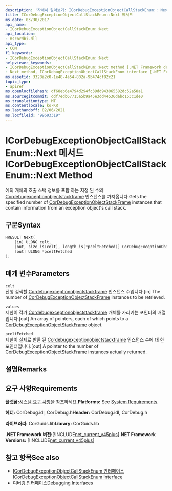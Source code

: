 ```yaml
---
description: '자세히 알아보기: ICorDebugExceptionObjectCallStackEnum:: Next 메서드'
title: ICorDebugExceptionObjectCallStackEnum::Next 메서드
ms.date: 03/30/2017
api_name:
- ICorDebugExceptionObjectCallStackEnum::Next
api_location:
- mscordbi.dll
api_type:
- COM
f1_keywords:
- ICorDebugExceptionObjectCallStackEnum::Next
helpviewer_keywords:
- ICorDebugExceptionObjectCallStackEnum::Next method [.NET Framework debugging]
- Next method, ICorDebugExceptionObjectCallStackEnum interface [.NET Framework debugging]
ms.assetid: 3328a2c0-1e48-4a54-802a-9b474cf82c21
topic_type:
- apiref
ms.openlocfilehash: df68eb6e4794d294fc39dd943065582dc52a58a1
ms.sourcegitcommit: ddf7edb67715a5b9a45e3dd44536dabc153c1de0
ms.translationtype: MT
ms.contentlocale: ko-KR
ms.lasthandoff: 02/06/2021
ms.locfileid: "99693319"
---
```

# <a name="icordebugexceptionobjectcallstackenumnext-method"></a><span data-ttu-id="0ae0c-103">ICorDebugExceptionObjectCallStackEnum::Next 메서드</span><span class="sxs-lookup"><span data-stu-id="0ae0c-103">ICorDebugExceptionObjectCallStackEnum::Next Method</span></span>

<span data-ttu-id="0ae0c-104">예외 개체의 호출 스택 정보를 포함 하는 지정 된 수의 [Cordebugexceptionobjectstackframe](cordebugexceptionobjectstackframe-structure.md) 인스턴스를 가져옵니다.</span><span class="sxs-lookup"><span data-stu-id="0ae0c-104">Gets the specified number of [CorDebugExceptionObjectStackFrame](cordebugexceptionobjectstackframe-structure.md) instances that contain information from an exception object's call stack.</span></span>  
  
## <a name="syntax"></a><span data-ttu-id="0ae0c-105">구문</span><span class="sxs-lookup"><span data-stu-id="0ae0c-105">Syntax</span></span>  
  
```cpp  
HRESULT Next(  
    [in] ULONG celt,  
    [out, size_is(celt), length_is(*pceltFetched)] CorDebugExceptionObjectStackFrame values[],  
    [out] ULONG *pceltFetched  
);  
```  
  
## <a name="parameters"></a><span data-ttu-id="0ae0c-106">매개 변수</span><span class="sxs-lookup"><span data-stu-id="0ae0c-106">Parameters</span></span>  

 `celt`  
 <span data-ttu-id="0ae0c-107">진행 검색할 [Cordebugexceptionobjectstackframe](cordebugexceptionobjectstackframe-structure.md) 인스턴스 수입니다.</span><span class="sxs-lookup"><span data-stu-id="0ae0c-107">[in] The number of [CorDebugExceptionObjectStackFrame](cordebugexceptionobjectstackframe-structure.md) instances to be retrieved.</span></span>  
  
 `values`  
 <span data-ttu-id="0ae0c-108">제한이 각가 [Cordebugexceptionobjectstackframe](cordebugexceptionobjectstackframe-structure.md) 개체를 가리키는 포인터의 배열입니다.</span><span class="sxs-lookup"><span data-stu-id="0ae0c-108">[out] An array of pointers, each of which points to a [CorDebugExceptionObjectStackFrame](cordebugexceptionobjectstackframe-structure.md) object.</span></span>  
  
 `pceltFetched`  
 <span data-ttu-id="0ae0c-109">제한이 실제로 반환 된 [Cordebugexceptionobjectstackframe](cordebugexceptionobjectstackframe-structure.md) 인스턴스 수에 대 한 포인터입니다.</span><span class="sxs-lookup"><span data-stu-id="0ae0c-109">[out] A pointer to the number of [CorDebugExceptionObjectStackFrame](cordebugexceptionobjectstackframe-structure.md) instances actually returned.</span></span>  
  
## <a name="remarks"></a><span data-ttu-id="0ae0c-110">설명</span><span class="sxs-lookup"><span data-stu-id="0ae0c-110">Remarks</span></span>  
  
## <a name="requirements"></a><span data-ttu-id="0ae0c-111">요구 사항</span><span class="sxs-lookup"><span data-stu-id="0ae0c-111">Requirements</span></span>  

 <span data-ttu-id="0ae0c-112">**플랫폼:**[시스템 요구 사항](../../get-started/system-requirements.md)을 참조하세요.</span><span class="sxs-lookup"><span data-stu-id="0ae0c-112">**Platforms:** See [System Requirements](../../get-started/system-requirements.md).</span></span>  
  
 <span data-ttu-id="0ae0c-113">**헤더:** CorDebug.idl, CorDebug.h</span><span class="sxs-lookup"><span data-stu-id="0ae0c-113">**Header:** CorDebug.idl, CorDebug.h</span></span>  
  
 <span data-ttu-id="0ae0c-114">**라이브러리:** CorGuids.lib</span><span class="sxs-lookup"><span data-stu-id="0ae0c-114">**Library:** CorGuids.lib</span></span>  
  
 <span data-ttu-id="0ae0c-115">**.NET Framework 버전:**[!INCLUDE[net_current_v45plus](../../../../includes/net-current-v45plus-md.md)]</span><span class="sxs-lookup"><span data-stu-id="0ae0c-115">**.NET Framework Versions:** [!INCLUDE[net_current_v45plus](../../../../includes/net-current-v45plus-md.md)]</span></span>  
  
## <a name="see-also"></a><span data-ttu-id="0ae0c-116">참고 항목</span><span class="sxs-lookup"><span data-stu-id="0ae0c-116">See also</span></span>

- [<span data-ttu-id="0ae0c-117">ICorDebugExceptionObjectCallStackEnum 인터페이스</span><span class="sxs-lookup"><span data-stu-id="0ae0c-117">ICorDebugExceptionObjectCallStackEnum Interface</span></span>](icordebugexceptionobjectcallstackenum-interface.md)
- [<span data-ttu-id="0ae0c-118">디버깅 인터페이스</span><span class="sxs-lookup"><span data-stu-id="0ae0c-118">Debugging Interfaces</span></span>](debugging-interfaces.md)
